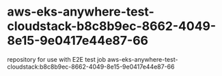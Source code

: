 # aws-eks-anywhere-test-cloudstack-b8c8b9ec-8662-4049-8e15-9e0417e44e87-66
repository for use with E2E test job aws-eks-anywhere-test-cloudstack:b8c8b9ec-8662-4049-8e15-9e0417e44e87-66
